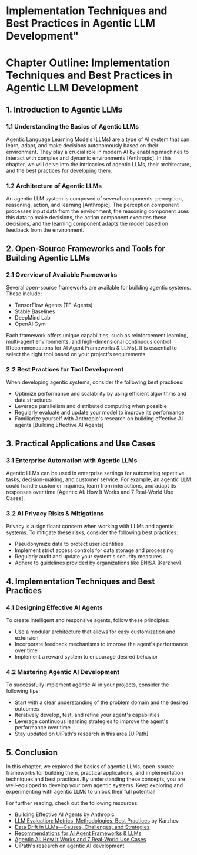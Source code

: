 # Implementation Techniques and Best Practices in Agentic LLM Development"

 # Chapter Outline: Implementation Techniques and Best Practices in Agentic LLM Development

## 1. Introduction to Agentic LLMs
### 1.1 Understanding the Basics of Agentic LLMs
Agentic Language Learning Models (LLMs) are a type of AI system that can learn, adapt, and make decisions autonomously based on their environment. They play a crucial role in modern AI by enabling machines to interact with complex and dynamic environments [Anthropic]. In this chapter, we will delve into the intricacies of agentic LLMs, their architecture, and the best practices for developing them.

### 1.2 Architecture of Agentic LLMs
An agentic LLM system is composed of several components: perception, reasoning, action, and learning [Anthropic]. The perception component processes input data from the environment, the reasoning component uses this data to make decisions, the action component executes these decisions, and the learning component adapts the model based on feedback from the environment.

## 2. Open-Source Frameworks and Tools for Building Agentic LLMs
### 2.1 Overview of Available Frameworks
Several open-source frameworks are available for building agentic systems. These include:
- TensorFlow Agents (TF-Agents)
- Stable Baselines
- DeepMind Lab
- OpenAI Gym

Each framework offers unique capabilities, such as reinforcement learning, multi-agent environments, and high-dimensional continuous control [Recommendations for AI Agent Frameworks & LLMs]. It is essential to select the right tool based on your project's requirements.

### 2.2 Best Practices for Tool Development
When developing agentic systems, consider the following best practices:
- Optimize performance and scalability by using efficient algorithms and data structures
- Leverage parallelism and distributed computing when possible
- Regularly evaluate and update your model to improve its performance
- Familiarize yourself with Anthropic's research on building effective AI agents [Building Effective AI Agents]

## 3. Practical Applications and Use Cases
### 3.1 Enterprise Automation with Agentic LLMs
Agentic LLMs can be used in enterprise settings for automating repetitive tasks, decision-making, and customer service. For example, an agentic LLM could handle customer inquiries, learn from interactions, and adapt its responses over time [Agentic AI: How It Works and 7 Real-World Use Cases].

### 3.2 AI Privacy Risks & Mitigations
Privacy is a significant concern when working with LLMs and agentic systems. To mitigate these risks, consider the following best practices:
- Pseudonymize data to protect user identities
- Implement strict access controls for data storage and processing
- Regularly audit and update your system's security measures
- Adhere to guidelines provided by organizations like ENISA [Karzhev]

## 4. Implementation Techniques and Best Practices
### 4.1 Designing Effective AI Agents
To create intelligent and responsive agents, follow these principles:
- Use a modular architecture that allows for easy customization and extension
- Incorporate feedback mechanisms to improve the agent's performance over time
- Implement a reward system to encourage desired behavior

### 4.2 Mastering Agentic AI Development
To successfully implement agentic AI in your projects, consider the following tips:
- Start with a clear understanding of the problem domain and the desired outcomes
- Iteratively develop, test, and refine your agent's capabilities
- Leverage continuous learning strategies to improve the agent's performance over time
- Stay updated on UiPath's research in this area [UiPath]

## 5. Conclusion
In this chapter, we explored the basics of agentic LLMs, open-source frameworks for building them, practical applications, and implementation techniques and best practices. By understanding these concepts, you are well-equipped to develop your own agentic systems. Keep exploring and experimenting with agentic LLMs to unlock their full potential!

For further reading, check out the following resources:
- Building Effective AI Agents by Anthropic
- [LLM Evaluation: Metrics, Methodologies, Best Practices](https://www.sciencedirect.com/science/article/pii/S258975032400162X) by Karzhev
- [Data Drift in LLMs—Causes, Challenges, and Strategies](https://nexla.com/blog/data-drift-in-llms/)
- [Recommendations for AI Agent Frameworks & LLMs](https://www.forbes.com/sites/forbestechcouncil/2025/01/12/recommendations-for-ai-agent-frameworks--llms--for-advanced-automation/?sh=7f4e836d6a9c)
- [Agentic AI: How It Works and 7 Real-World Use Cases](https://www.exabeam.com/blog/agentic-ai-how-it-works-and-7-real-world-use-cases/)
- UiPath's research on agentic AI development